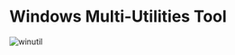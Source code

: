# Windows Multi-Utilities Tool
![winutil](https://user-images.githubusercontent.com/77215030/131756080-830f8c7f-8aa4-4980-8ebe-4aa5904842a8.png "WinUtil logo")
